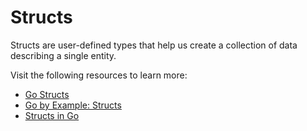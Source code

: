 # Structs

Structs are user-defined types that help us create a collection of data describing a single entity.

Visit the following resources to learn more:

- [Go Structs](https://go.dev/tour/moretypes/2)
- [Go by Example: Structs](https://gobyexample.com/structs)
- [Structs in Go](https://www.youtube.com/watch?v=NMTN543WVQY)